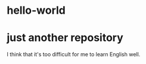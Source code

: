 # hello-world
# just another repository
I think that it's too difficult for me to learn English well.
